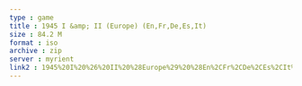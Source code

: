 ```yaml
---
type : game
title : 1945 I &amp; II (Europe) (En,Fr,De,Es,It)
size : 84.2 M
format : iso
archive : zip
server : myrient
link2 : 1945%20I%20%26%20II%20%28Europe%29%20%28En%2CFr%2CDe%2CEs%2CIt%29
---
```

